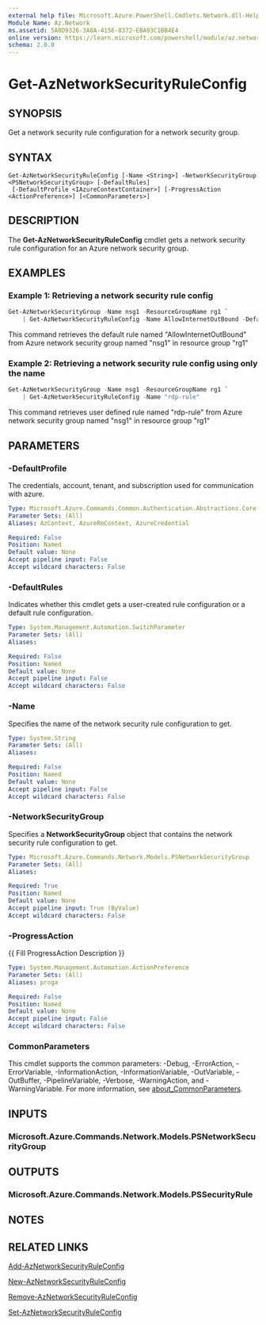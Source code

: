 ```yaml
---
external help file: Microsoft.Azure.PowerShell.Cmdlets.Network.dll-Help.xml
Module Name: Az.Network
ms.assetid: 5A0D9326-3A8A-4156-8372-EBA93C1BB4E4
online version: https://learn.microsoft.com/powershell/module/az.network/get-aznetworksecurityruleconfig
schema: 2.0.0
---
```


# Get-AzNetworkSecurityRuleConfig

## SYNOPSIS
Get a network security rule configuration for a network security group.

## SYNTAX

```
Get-AzNetworkSecurityRuleConfig [-Name <String>] -NetworkSecurityGroup <PSNetworkSecurityGroup> [-DefaultRules]
 [-DefaultProfile <IAzureContextContainer>] [-ProgressAction <ActionPreference>] [<CommonParameters>]
```

## DESCRIPTION
The **Get-AzNetworkSecurityRuleConfig** cmdlet gets a network security rule configuration for an Azure network security group.

## EXAMPLES

### Example 1: Retrieving a network security rule config
```powershell
Get-AzNetworkSecurityGroup -Name nsg1 -ResourceGroupName rg1 `
    | Get-AzNetworkSecurityRuleConfig -Name AllowInternetOutBound -DefaultRules
```

This command retrieves the default rule named "AllowInternetOutBound" from Azure network security group named "nsg1" in resource group "rg1"

### Example 2: Retrieving a network security rule config using only the name
```powershell
Get-AzNetworkSecurityGroup -Name nsg1 -ResourceGroupName rg1 `
    | Get-AzNetworkSecurityRuleConfig -Name "rdp-rule"
```

This command retrieves user defined rule named "rdp-rule" from Azure network security group named "nsg1" in resource group "rg1"

## PARAMETERS

### -DefaultProfile
The credentials, account, tenant, and subscription used for communication with azure.

```yaml
Type: Microsoft.Azure.Commands.Common.Authentication.Abstractions.Core.IAzureContextContainer
Parameter Sets: (All)
Aliases: AzContext, AzureRmContext, AzureCredential

Required: False
Position: Named
Default value: None
Accept pipeline input: False
Accept wildcard characters: False
```

### -DefaultRules
Indicates whether this cmdlet gets a user-created rule configuration or a default rule configuration.

```yaml
Type: System.Management.Automation.SwitchParameter
Parameter Sets: (All)
Aliases:

Required: False
Position: Named
Default value: None
Accept pipeline input: False
Accept wildcard characters: False
```

### -Name
Specifies the name of the network security rule configuration to get.

```yaml
Type: System.String
Parameter Sets: (All)
Aliases:

Required: False
Position: Named
Default value: None
Accept pipeline input: False
Accept wildcard characters: False
```

### -NetworkSecurityGroup
Specifies a **NetworkSecurityGroup** object that contains the network security rule configuration to get.

```yaml
Type: Microsoft.Azure.Commands.Network.Models.PSNetworkSecurityGroup
Parameter Sets: (All)
Aliases:

Required: True
Position: Named
Default value: None
Accept pipeline input: True (ByValue)
Accept wildcard characters: False
```

### -ProgressAction
{{ Fill ProgressAction Description }}

```yaml
Type: System.Management.Automation.ActionPreference
Parameter Sets: (All)
Aliases: proga

Required: False
Position: Named
Default value: None
Accept pipeline input: False
Accept wildcard characters: False
```

### CommonParameters
This cmdlet supports the common parameters: -Debug, -ErrorAction, -ErrorVariable, -InformationAction, -InformationVariable, -OutVariable, -OutBuffer, -PipelineVariable, -Verbose, -WarningAction, and -WarningVariable. For more information, see [about_CommonParameters](http://go.microsoft.com/fwlink/?LinkID=113216).

## INPUTS

### Microsoft.Azure.Commands.Network.Models.PSNetworkSecurityGroup

## OUTPUTS

### Microsoft.Azure.Commands.Network.Models.PSSecurityRule

## NOTES

## RELATED LINKS

[Add-AzNetworkSecurityRuleConfig](./Add-AzNetworkSecurityRuleConfig.md)

[New-AzNetworkSecurityRuleConfig](./New-AzNetworkSecurityRuleConfig.md)

[Remove-AzNetworkSecurityRuleConfig](./Remove-AzNetworkSecurityRuleConfig.md)

[Set-AzNetworkSecurityRuleConfig](./Set-AzNetworkSecurityRuleConfig.md)


